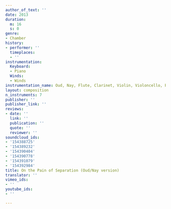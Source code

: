 ```yaml
---
author_of_text: ''
date: 2013
duration:
  m: 16
  s: 0
genre:
- Chamber
history:
- performer: ''
  timeplaces:
  - ''
instrumentation:
  Keyboard:
  - Piano
  Winds:
  - Winds
instrumentation_name: Oud, Nay, Flute, Clarinet, Violin, Violoncello, Piano
layout: composition
n_instruments: 7
publisher: ''
publisher_link: ''
reviews:
- date: ''
  link: ''
  publication: ''
  quote: ''
  reviewer: ''
soundcloud_ids:
- '154388725'
- '154389232'
- '154390404'
- '154390778'
- '154391079'
- '154392984'
title: On the Pain of Separation (Oud/Nay version)
translator: ''
vimeo_ids:
- ''
youtube_ids:
- ''

---
```

